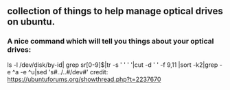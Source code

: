 ## collection of things to help manage optical drives on ubuntu.

### A nice command which will tell you things about your optical drives:  

ls -l /dev/disk/by-id| grep sr[0-9]$|tr -s ' ' ' '|cut -d ' ' -f 9,11 |sort -k2|grep -e \^a -e \^u|sed 's#../..#/dev#'
credit: https://ubuntuforums.org/showthread.php?t=2237670
